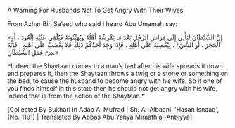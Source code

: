 A Warning For Husbands Not To Get Angry With Their Wives

From Azhar Bin Sa’eed who said I heard Abu Umamah say:

‎«إِنَّ الشَّيْطَانَ لَيَأْتِي إِلَى فِرَاشِ الرَّجُلِ بَعْدَ مَا يَفْرِشُهُ أَهْلُهُ وَيُهَيِّئُونَهُ فَيُلْقِي عَلَيْهِ الْعُودَ ، أَوِ الْحَجَرَ ، أَوِ الشَّيْءَ ، لِيُغْضِبَهُ عَلَى أَهْلِهِ ، فَإِذَا وَجَدَ أَحَدُكُمْ ذَلِكَ فَلا يَغْضَبْ عَلَى أَهْلِهِ ، فَإِنَّهُ مِنْ عَمَلِ الشَّيْطَانِ.» 

❝Indeed the Shaytaan comes to a man’s bed after his wife spreads it down and prepares it, then the Shaytaan throws a twig or a stone or something on the bed, to cause the husband to become angry with his wife. So if one of you finds himself in this state then he should not get angry with his wife, indeed that is from the action of the Shaytaan.❞

[Collected By Bukhari In Adab Al Mufrad | Sh. Al-Albaani: 'Hasan Isnaad', (No. 1191) | Translated By Abbas Abu Yahya Miraath al-Anbiyya]